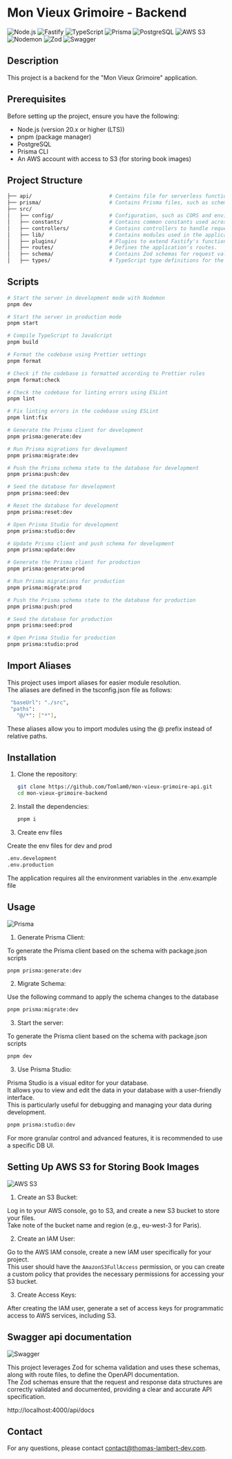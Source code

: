 # Mon Vieux Grimoire - Backend

![Node.js](https://img.shields.io/badge/Node.js-339933?style=for-the-badge&logo=node.js&logoColor=white)
![Fastify](https://img.shields.io/badge/Fastify-black?style=for-the-badge&logo=fastify&logoColor=white)
![TypeScript](https://img.shields.io/badge/TypeScript-007ACC?style=for-the-badge&logo=typescript&logoColor=white)
![Prisma](https://img.shields.io/badge/Prisma-3DDC84?style=for-the-badge&logo=prisma&logoColor=white)
![PostgreSQL](https://img.shields.io/badge/PostgreSQL-00338C?style=for-the-badge&logo=postgresql&logoColor=white)
![AWS S3](https://img.shields.io/badge/AWS_S3-569A31?style=for-the-badge&logo=amazon-s3&logoColor=white)
![Nodemon](https://img.shields.io/badge/Nodemon-76D04B?style=for-the-badge&logo=nodemon&logoColor=white)
![Zod](https://img.shields.io/badge/Zod-black?style=for-the-badge&logo=zod&logoColor=white)
![Swagger](https://img.shields.io/badge/Swagger-85EA2D?style=for-the-badge&logo=swagger&logoColor=white)

## Description

This project is a backend for the "Mon Vieux Grimoire" application.

## Prerequisites

Before setting up the project, ensure you have the following:

- Node.js (version 20.x or higher (LTS))
- pnpm (package manager)
- PostgreSQL
- Prisma CLI
- An AWS account with access to S3 (for storing book images)

## Project Structure

```bash
├── api/                         # Contains file for serverless functions for connecting to Vercel.
├── prisma/                      # Contains Prisma files, such as schemas and seed scripts.
├── src/
│   ├── config/                  # Configuration, such as CORS and environment variables.
│   ├── constants/               # Contains common constants used across the application.
│   ├── controllers/             # Contains controllers to handle requests and business logic.
│   ├── lib/                     # Contains modules used in the application like Prisma client.
│   ├── plugins/                 # Plugins to extend Fastify's functionality.
│   ├── routes/                  # Defines the application's routes.
│   ├── schema/                  # Contains Zod schemas for request validation and typing.
│   ├── types/                   # TypeScript type definitions for the application.
```

## Scripts

```bash
# Start the server in development mode with Nodemon
pnpm dev

# Start the server in production mode
pnpm start

# Compile TypeScript to JavaScript
pnpm build

# Format the codebase using Prettier settings
pnpm format

# Check if the codebase is formatted according to Prettier rules
pnpm format:check

# Check the codebase for linting errors using ESLint
pnpm lint

# Fix linting errors in the codebase using ESLint
pnpm lint:fix

# Generate the Prisma client for development
pnpm prisma:generate:dev

# Run Prisma migrations for development
pnpm prisma:migrate:dev

# Push the Prisma schema state to the database for development
pnpm prisma:push:dev

# Seed the database for development
pnpm prisma:seed:dev

# Reset the database for development
pnpm prisma:reset:dev

# Open Prisma Studio for development
pnpm prisma:studio:dev

# Update Prisma client and push schema for development
pnpm prisma:update:dev

# Generate the Prisma client for production
pnpm prisma:generate:prod

# Run Prisma migrations for production
pnpm prisma:migrate:prod

# Push the Prisma schema state to the database for production
pnpm prisma:push:prod

# Seed the database for production
pnpm prisma:seed:prod

# Open Prisma Studio for production
pnpm prisma:studio:prod
```

## Import Aliases

This project uses import aliases for easier module resolution.  
The aliases are defined in the tsconfig.json file as follows:

```bash
 "baseUrl": "./src",
 "paths":
   "@/*": ["*"],
```

These aliases allow you to import modules using the @ prefix instead of relative paths.

## Installation

1. Clone the repository:

   ```bash
   git clone https://github.com/Tomlam0/mon-vieux-grimoire-api.git
   cd mon-vieux-grimoire-backend
   ```

2. Install the dependencies:

   ```bash
   pnpm i
   ```

3. Create env files

Create the env files for dev and prod

```bash
.env.development
.env.production
```

The application requires all the environment variables in the .env.example file

## Usage

![Prisma](https://img.shields.io/badge/Prisma-3DDC84?style=for-the-badge&logo=prisma&logoColor=white)

1. Generate Prisma Client:

To generate the Prisma client based on the schema with package.json scripts

```bash
pnpm prisma:generate:dev
```

2. Migrate Schema:

Use the following command to apply the schema changes to the database

```bash
pnpm prisma:migrate:dev
```

3. Start the server:

To generate the Prisma client based on the schema with package.json scripts

```bash
pnpm dev
```

3. Use Prisma Studio:

Prisma Studio is a visual editor for your database.  
It allows you to view and edit the data in your database with a user-friendly interface.  
This is particularly useful for debugging and managing your data during development.

```bash
pnpm prisma:studio:dev
```

For more granular control and advanced features, it is recommended to use a specific DB UI.

## Setting Up AWS S3 for Storing Book Images

![AWS S3](https://img.shields.io/badge/AWS_S3-569A31?style=for-the-badge&logo=amazon-s3&logoColor=white)

1. Create an S3 Bucket:

Log in to your AWS console, go to S3, and create a new S3 bucket to store your files.  
Take note of the bucket name and region (e.g., eu-west-3 for Paris).

2. Create an IAM User:

Go to the AWS IAM console, create a new IAM user specifically for your project.  
This user should have the `AmazonS3FullAccess` permission, or you can create a custom policy that provides the necessary permissions for accessing your S3 bucket.

3. Create Access Keys:

After creating the IAM user, generate a set of access keys for programmatic access to AWS services, including S3.

## Swagger api documentation

![Swagger](https://img.shields.io/badge/Swagger-85EA2D?style=for-the-badge&logo=swagger&logoColor=white)

This project leverages Zod for schema validation and uses these schemas, along with route files, to define the OpenAPI documentation.  
The Zod schemas ensure that the request and response data structures are correctly validated and documented, providing a clear and accurate API specification.

http://localhost:4000/api/docs

## Contact

For any questions, please contact contact@thomas-lambert-dev.com.
